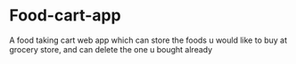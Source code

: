 # Food-cart-app
A food taking cart web app which can store the foods u would like to buy at grocery store, and can delete the one u bought already
